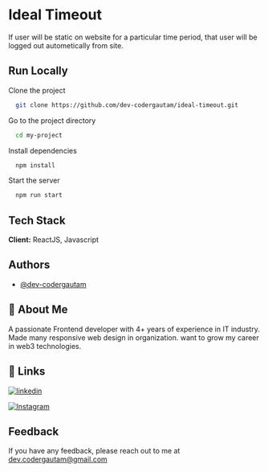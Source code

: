 
# Ideal Timeout

If user will be static on website for a particular time period, that user will be logged out autometically from site.



## Run Locally

Clone the project

```bash
  git clone https://github.com/dev-codergautam/ideal-timeout.git
```

Go to the project directory

```bash
  cd my-project
```

Install dependencies

```bash
  npm install
```

Start the server

```bash
  npm run start
```


## Tech Stack

**Client:** ReactJS, Javascript


## Authors

- [@dev-codergautam](https://github.com/dev-codergautam)


## 🚀 About Me
A passionate Frontend developer with 4+ years of experience in IT industry. Made many responsive web design in organization. want to grow my career in web3 technologies.


## 🔗 Links
[![linkedin](https://img.shields.io/badge/linkedin-0A66C2?style=for-the-badge&logo=linkedin&logoColor=white)](https://www.linkedin.com/in/codergautam/)

[![Instagram](https://img.shields.io/badge/instagram-962fbf?style=for-the-badge&logo=instagram&logoColor=white)](https://www.instagram.com/codergautam/)

## Feedback

If you have any feedback, please reach out to me at dev.codergautam@gmail.com

